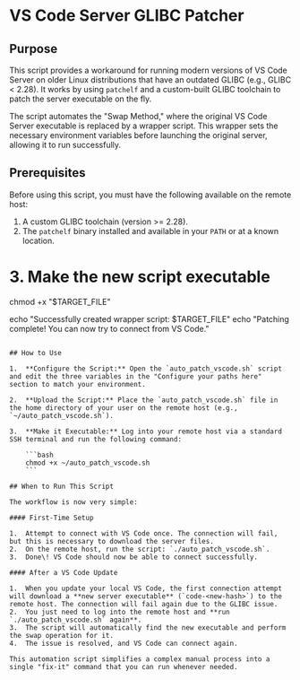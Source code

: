 # VS Code Server GLIBC Patcher

## Purpose

This script provides a workaround for running modern versions of VS Code Server on older Linux distributions that have an outdated GLIBC (e.g., GLIBC \< 2.28). It works by using `patchelf` and a custom-built GLIBC toolchain to patch the server executable on the fly.

The script automates the "Swap Method," where the original VS Code Server executable is replaced by a wrapper script. This wrapper sets the necessary environment variables before launching the original server, allowing it to run successfully.

## Prerequisites

Before using this script, you must have the following available on the remote host:

1.  A custom GLIBC toolchain (version \>= 2.28).
2.  The `patchelf` binary installed and available in your `PATH` or at a known location.

# 3. Make the new script executable
chmod +x "$TARGET_FILE"

echo "Successfully created wrapper script: $TARGET_FILE"
echo "Patching complete! You can now try to connect from VS Code."
```

## How to Use

1.  **Configure the Script:** Open the `auto_patch_vscode.sh` script and edit the three variables in the "Configure your paths here" section to match your environment.

2.  **Upload the Script:** Place the `auto_patch_vscode.sh` file in the home directory of your user on the remote host (e.g., `~/auto_patch_vscode.sh`).

3.  **Make it Executable:** Log into your remote host via a standard SSH terminal and run the following command:

    ```bash
    chmod +x ~/auto_patch_vscode.sh
    ```

## When to Run This Script

The workflow is now very simple:

#### First-Time Setup

1.  Attempt to connect with VS Code once. The connection will fail, but this is necessary to download the server files.
2.  On the remote host, run the script: `./auto_patch_vscode.sh`.
3.  Done\! VS Code should now be able to connect successfully.

#### After a VS Code Update

1.  When you update your local VS Code, the first connection attempt will download a **new server executable** (`code-<new-hash>`) to the remote host. The connection will fail again due to the GLIBC issue.
2.  You just need to log into the remote host and **run `./auto_patch_vscode.sh` again**.
3.  The script will automatically find the new executable and perform the swap operation for it.
4.  The issue is resolved, and VS Code can connect again.

This automation script simplifies a complex manual process into a single "fix-it" command that you can run whenever needed.
